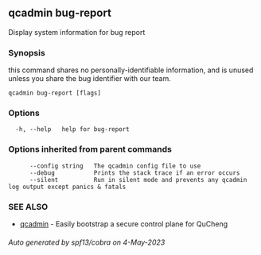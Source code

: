 ## qcadmin bug-report

Display system information for bug report

### Synopsis

this command shares no personally-identifiable information, and is unused unless you share the bug identifier with our team.

```
qcadmin bug-report [flags]
```

### Options

```
  -h, --help   help for bug-report
```

### Options inherited from parent commands

```
      --config string   The qcadmin config file to use
      --debug           Prints the stack trace if an error occurs
      --silent          Run in silent mode and prevents any qcadmin log output except panics & fatals
```

### SEE ALSO

* [qcadmin](qcadmin.md)	 - Easily bootstrap a secure control plane for QuCheng

###### Auto generated by spf13/cobra on 4-May-2023
